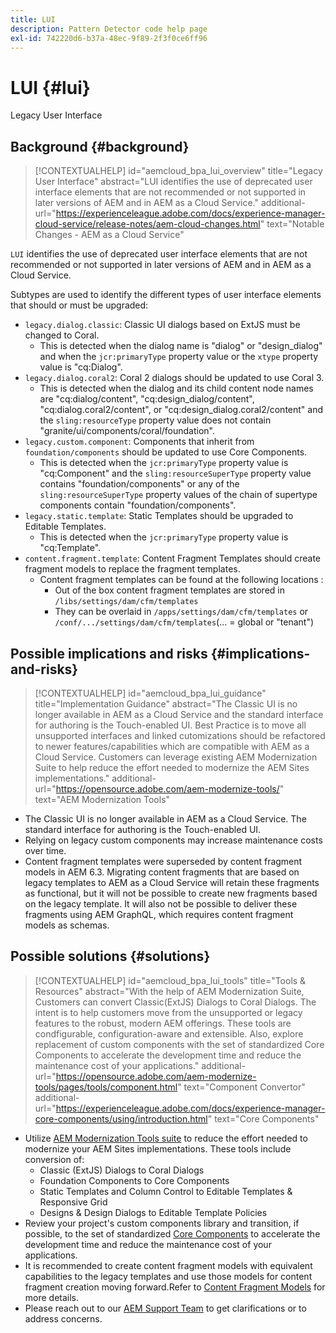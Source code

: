 ```yaml
---
title: LUI
description: Pattern Detector code help page
exl-id: 742220d6-b37a-48ec-9f89-2f3f0ce6ff96
---
```

# LUI {#lui}

Legacy User Interface

## Background {#background}

>[!CONTEXTUALHELP]
>id="aemcloud_bpa_lui_overview"
>title="Legacy User Interface"
>abstract="LUI identifies the use of deprecated user interface elements that are not recommended or not supported in later versions of AEM and in AEM as a Cloud Service."
>additional-url="https://experienceleague.adobe.com/docs/experience-manager-cloud-service/release-notes/aem-cloud-changes.html" text="Notable Changes - AEM as a Cloud Service"

`LUI` identifies the use of deprecated user interface elements that are not recommended or not supported in later versions of AEM and in AEM as a Cloud Service.

Subtypes are used to identify the different types of user interface elements that should or must be upgraded:

* `legacy.dialog.classic`: Classic UI dialogs based on ExtJS must be changed to Coral.
  * This is detected when the dialog name is "dialog" or "design_dialog" and when
  the `jcr:primaryType` property value or the `xtype` property value is "cq:Dialog".
* `legacy.dialog.coral2`: Coral 2 dialogs should be updated to use Coral 3.
  * This is detected when the dialog and its child content node names are "cq:dialog/content",
  "cq:design_dialog/content", "cq:dialog.coral2/content", or "cq:design_dialog.coral2/content"
  and the `sling:resourceType` property value does not contain
  "granite/ui/components/coral/foundation".
* `legacy.custom.component`: Components that inherit from `foundation/components` should be updated to use Core Components.
  * This is detected when the `jcr:primaryType` property value is "cq:Component" and the
  `sling:resourceSuperType` property value contains "foundation/components" or any of the
  `sling:resourceSuperType` property values of the chain of supertype components contain
  "foundation/components".
* `legacy.static.template`: Static Templates should be upgraded to Editable Templates.
  * This is detected when the `jcr:primaryType` property value is "cq:Template".
* `content.fragment.template`: Content Fragment Templates should create fragment models to replace the fragment templates.
  * Content fragment templates can be found at the following locations : 
    * Out of the box content fragment templates are stored in `/libs/settings/dam/cfm/templates`
    * They can be overlaid in  `/apps/settings/dam/cfm/templates`  or  `/conf/.../settings/dam/cfm/templates`(... = global or "tenant")
  
## Possible implications and risks {#implications-and-risks}

>[!CONTEXTUALHELP]
>id="aemcloud_bpa_lui_guidance"
>title="Implementation Guidance"
>abstract="The Classic UI is no longer available in AEM as a Cloud Service and the standard interface for authoring is the Touch-enabled UI. Best Practice is to move all unsupported interfaces and linked cutomizations should be refactored to newer features/capabilities which are compatible with AEM as a Cloud Service. Customers can leverage existing AEM Modernization Suite to help reduce the effort needed to modernize the AEM Sites implementations."
>additional-url="https://opensource.adobe.com/aem-modernize-tools/" text="AEM Modernization Tools"

* The Classic UI is no longer available in AEM as a Cloud Service. The standard interface for authoring is the Touch-enabled UI.
* Relying on legacy custom components may increase maintenance costs over time.
* Content fragment templates were superseded by content fragment models in AEM 6.3. Migrating content fragments that are based on legacy templates to AEM as a Cloud Service will retain these fragments as functional, but it will not be possible to create new fragments based on the legacy template. It will also not be possible to deliver these fragments using AEM GraphQL, which requires content fragment models as schemas.

## Possible solutions {#solutions}

>[!CONTEXTUALHELP]
>id="aemcloud_bpa_lui_tools"
>title="Tools & Resources"
>abstract="With the help of AEM Modernization Suite, Customers can convert Classic(ExtJS) Dialogs to Coral Dialogs. The intent is to help customers move from the unsupported or legacy features to the robust, modern AEM offerings. These tools are condfigurable, configuration-aware and extensible. Also, explore replacement of custom components with the set of standardized Core Components to accelerate the development time and reduce the maintenance cost of your applications."
>additional-url="https://opensource.adobe.com/aem-modernize-tools/pages/tools/component.html" text="Component Convertor"
>additional-url="https://experienceleague.adobe.com/docs/experience-manager-core-components/using/introduction.html" text="Core Components"

* Utilize [AEM Modernization Tools suite](https://opensource.adobe.com/aem-modernize-tools/) to reduce the effort needed to modernize your AEM Sites implementations. These tools include conversion of:
  * Classic (ExtJS) Dialogs to Coral Dialogs
  * Foundation Components to Core Components
  * Static Templates and Column Control to Editable Templates & Responsive Grid
  * Designs & Design Dialogs to Editable Template Policies
* Review your project's custom components library and transition, if possible, to the set of standardized [Core Components](https://experienceleague.adobe.com/docs/experience-manager-core-components/using/introduction.html) to accelerate the development time and reduce the maintenance cost of your applications.
* It is recommended to create content fragment models with equivalent capabilities to the legacy templates and use those models for content fragment creation moving forward.Refer to [Content Fragment Models](https://experienceleague.adobe.com/docs/experience-manager-65/assets/content-fragments/content-fragments-models.html?lang=en) for more details.
* Please reach out to our [AEM Support Team](https://helpx.adobe.com/enterprise/using/support-for-experience-cloud.html) to get clarifications or to address concerns.
